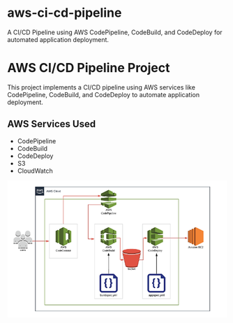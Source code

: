 # aws-ci-cd-pipeline
A CI/CD Pipeline using AWS CodePipeline, CodeBuild, and CodeDeploy for automated application deployment.
# AWS CI/CD Pipeline Project

This project implements a CI/CD pipeline using AWS services like CodePipeline, CodeBuild, and CodeDeploy to automate application deployment.


## AWS Services Used
- CodePipeline
- CodeBuild
- CodeDeploy
- S3
- CloudWatch

![AWS CI-CD-pipeline](ci-cd.png)